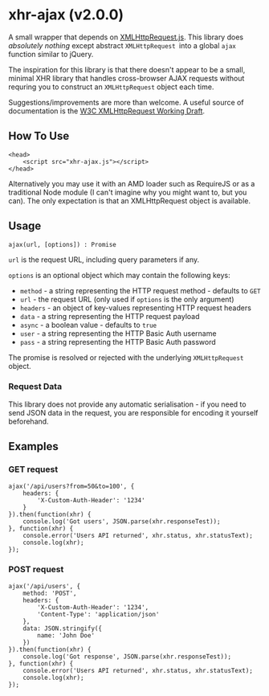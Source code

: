 # xhr-ajax (v2.0.0)

A small wrapper that depends on [XMLHttpRequest.js](http://github.com/ilinsky/xmlhttprequest). This library does _absolutely nothing_ except abstract `XMLHttpRequest `into a global `ajax` function similar to jQuery.

The inspiration for this library is that there doesn't appear to be a small, minimal XHR library that handles cross-browser AJAX requests without requring you to construct an `XMLHttpRequest` object each time.

Suggestions/improvements are more than welcome. A useful source of documentation is the [W3C XMLHttpRequest Working Draft](http://www.w3.org/TR/XMLHttpRequest/).

## How To Use

    <head>
        <script src="xhr-ajax.js"></script>
    </head>

Alternatively you may use it with an AMD loader such as RequireJS or as a traditional Node module (I can't imagine why you might want to, but you can). The only expectation is that an XMLHttpRequest object is available.

## Usage

`ajax(url, [options]) : Promise`

`url` is the request URL, including query parameters if any.

`options` is an optional object which may contain the following keys:

* `method` - a string representing the HTTP request method - defaults to `GET`
* `url` - the request URL (only used if `options` is the only argument)
* `headers` - an object of key-values representing HTTP request headers
* `data` - a string representing the HTTP request payload
* `async` - a boolean value - defaults to `true`
* `user` - a string representing the HTTP Basic Auth username
* `pass` - a string representing the HTTP Basic Auth password

The promise is resolved or rejected with the underlying `XMLHttpRequest` object.

### Request Data

This library does not provide any automatic serialisation - if you need to send JSON data in the request, you are
responsible for encoding it yourself beforehand.

## Examples

### GET request

	ajax('/api/users?from=50&to=100', {
    	headers: {
        	'X-Custom-Auth-Header': '1234'
        }
    }).then(function(xhr) {
        console.log('Got users', JSON.parse(xhr.responseTest));
    }, function(xhr) {
        console.error('Users API returned', xhr.status, xhr.statusText);
        console.log(xhr);
    });

### POST request

	ajax('/api/users', {
    	method: 'POST',
        headers: {
        	'X-Custom-Auth-Header': '1234',
            'Content-Type': 'application/json'
        },
        data: JSON.stringify({
            name: 'John Doe'
        })
    }).then(function(xhr) {
        console.log('Got response', JSON.parse(xhr.responseTest));
    }, function(xhr) {
        console.error('Users API returned', xhr.status, xhr.statusText);
        console.log(xhr);
    });
